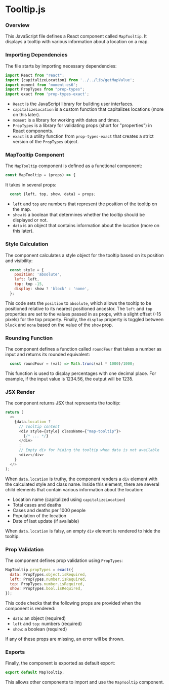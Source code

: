 **Tooltip.js**
================

### Overview

This JavaScript file defines a React component called `MapTooltip`. It displays a tooltip with various information about a location on a map.

### Importing Dependencies

The file starts by importing necessary dependencies:

```javascript
import React from "react";
import {capitalizeLocation} from '../../lib/getMapValue';
import moment from 'moment-es6';
import PropTypes from "prop-types";
import exact from 'prop-types-exact';
```

*   `React` is the JavaScript library for building user interfaces.
*   `capitalizeLocation` is a custom function that capitalizes locations (more on this later).
*   `moment` is a library for working with dates and times.
*   `PropTypes` is a library for validating props (short for "properties") in React components.
*   `exact` is a utility function from `prop-types-exact` that creates a strict version of the `PropTypes` object.

### MapTooltip Component

The `MapTooltip` component is defined as a functional component:

```javascript
const MapTooltip = (props) => {
```

It takes in several props:

```javascript
  const {left, top, show, data} = props;
```

*   `left` and `top` are numbers that represent the position of the tooltip on the map.
*   `show` is a boolean that determines whether the tooltip should be displayed or not.
*   `data` is an object that contains information about the location (more on this later).

### Style Calculation

The component calculates a style object for the tooltip based on its position and visibility:

```javascript
  const style = {
    position: 'absolute',
    left: left,
    top: top -15,
    display: show ? 'block' : 'none',
  };
```

This code sets the `position` to `absolute`, which allows the tooltip to be positioned relative to its nearest positioned ancestor. The `left` and `top` properties are set to the values passed in as props, with a slight offset (-15 pixels) for the top property. Finally, the `display` property is toggled between `block` and `none` based on the value of the `show` prop.

### Rounding Function

The component defines a function called `roundFour` that takes a number as input and returns its rounded equivalent:

```javascript
  const roundFour = (val) => Math.trunc(val * 1000)/1000;
```

This function is used to display percentages with one decimal place. For example, if the input value is 1234.56, the output will be 1235.

### JSX Render

The component returns JSX that represents the tooltip:

```javascript
return (
  <>
    {data.location ?
      // Tooltip content
      <div style={style} className={"map-tooltip"}>
        {/* ... */}
      </div>
      :
      // Empty div for hiding the tooltip when data is not available
      <div></div>
    }
  </>
);
```

When `data.location` is truthy, the component renders a `div` element with the calculated style and class name. Inside this element, there are several child elements that contain various information about the location:

*   Location name (capitalized using `capitalizeLocation`)
*   Total cases and deaths
*   Cases and deaths per 1000 people
*   Population of the location
*   Date of last update (if available)

When `data.location` is falsy, an empty `div` element is rendered to hide the tooltip.

### Prop Validation

The component defines prop validation using `PropTypes`:

```javascript
MapTooltip.propTypes = exact({
  data: PropTypes.object.isRequired,
  left: PropTypes.number.isRequired,
  top: PropTypes.number.isRequired,
  show: PropTypes.bool.isRequired,
});
```

This code checks that the following props are provided when the component is rendered:

*   `data`: an object (required)
*   `left` and `top`: numbers (required)
*   `show`: a boolean (required)

If any of these props are missing, an error will be thrown.

### Exports

Finally, the component is exported as default export:

```javascript
export default MapTooltip;
```

This allows other components to import and use the `MapTooltip` component.